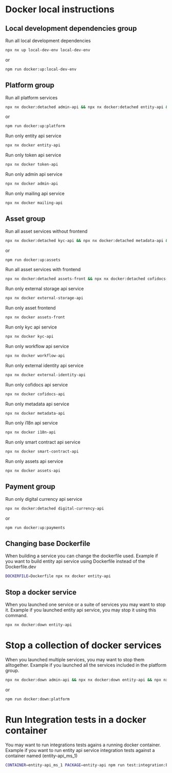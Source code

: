 # Docker local instructions

## Local development dependencies group
Run all local development dependencies
```bash
npx nx up local-dev-env local-dev-env
```
or
```bash
npm run docker:up:local-dev-env
```

## Platform group

Run all platform services
```bash
npx nx docker:detached admin-api && npx nx docker:detached entity-api && npx nx docker:detached token-api && npx nx docker:detached mailing-api
```
or
```bash
npm run docker:up:platform
```

Run only entity api service
```bash
npx nx docker entity-api
```

Run only token api service
```bash
npx nx docker token-api
```

Run only admin api service
```bash
npx nx docker admin-api
```

Run only mailing api service
```bash
npx nx docker mailing-api
```

## Asset group
Run all asset services without frontend
```bash
npx nx docker:detached kyc-api && npx nx docker:detached metadata-api && npx nx docker:detached smart-contract-api && npx nx docker:detached workflow-api && npx nx docker:detached assets-api
```
or
```bash
npm run docker:up:assets
```

Run all asset services with frontend
```bash
npx nx docker:detached assets-front && npx nx docker:detached cofidocs-api && npx nx docker:detached external-identity-api && npx nx docker:detached external-storage-api && npx nx docker:detached i18n-api && npx nx docker:detached kyc-api && npx nx docker:detached metadata-api && npx nx docker:detached smart-contract-api && npx nx docker:detached workflow-api && npx nx docker:detached assets-api
```

Run only external storage api service
```bash
npx nx docker external-storage-api
``` 

Run only asset frontend
```bash
npx nx docker assets-front
```

Run only kyc api service
```bash
npx nx docker kyc-api
```

Run only workflow api service
```bash
npx nx docker workflow-api
```

Run only external identity api service
```bash
npx nx docker external-identity-api
```

Run only cofidocs api service
```bash
npx nx docker cofidocs-api
```

Run only metadata api service
```bash
npx nx docker metadata-api
```

Run only i18n api service
```bash
npx nx docker i18n-api
```

Run only smart contract api service
```bash
npx nx docker smart-contract-api
```

Run only assets api service
```bash
npx nx docker assets-api
```

## Payment group

Run only digital currency api service
```bash
npx nx docker:detached digital-currency-api
```
or
```bash
npm run docker:up:payments
```

## Changing base Dockerfile
When building a service you can change the dockerfile used.
Example if you want to build entity api service using Dockerfile instead of the Dockerfile.dev 
```bash
DOCKERFILE=Dockerfile npx nx docker entity-api
```

## Stop a docker service 
When you launched one service or a suite of services you may want to stop it.
Example if you launched entity api service, you may stop it using this command.
```bash
npx nx docker:down entity-api 
```

# Stop a collection of docker services
When you launched multiple services, you may want to stop them alltogether.
Example if you launched all the services included in the platform group.
```bash
npx nx docker:down admin-api && npx nx docker:down entity-api && npx nx docker:down token-api && npx nx docker:down mailing-api
```
or 
```bash
npm run docker:down:platform
```

# Run Integration tests in a docker container
You may want to run integrations tests agains a running docker container.
Example if you want to run entity api service integration tests against a container named (entity-api_ms_1)
```bash
CONTAINER=entity-api_ms_1 PACKAGE=entity-api npm run test:integration:base
```